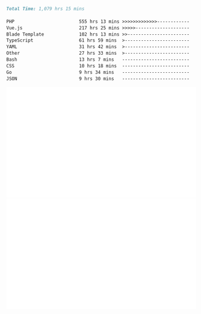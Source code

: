 <!--START_SECTION:waka-->

```markdown
Total Time: 1,079 hrs 15 mins

PHP                        555 hrs 13 mins >>>>>>>>>>>>>------------   50.16 %
Vue.js                     217 hrs 25 mins >>>>>--------------------   19.64 %
Blade Template             102 hrs 13 mins >>-----------------------   09.24 %
TypeScript                 61 hrs 59 mins  >------------------------   05.60 %
YAML                       31 hrs 42 mins  >------------------------   02.86 %
Other                      27 hrs 33 mins  >------------------------   02.49 %
Bash                       13 hrs 7 mins   -------------------------   01.19 %
CSS                        10 hrs 18 mins  -------------------------   00.93 %
Go                         9 hrs 34 mins   -------------------------   00.86 %
JSON                       9 hrs 30 mins   -------------------------   00.86 %
```

<!--END_SECTION:waka-->
<p align="center">
    <img src="https://raw.githubusercontent.com/rjp2525/rjp2525/output/generated/overview.svg">
    <img src="https://raw.githubusercontent.com/rjp2525/rjp2525/output/generated/languages.svg">
</p>
